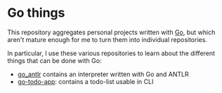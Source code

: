 # Go things

This repository aggregates personal projects written with [Go](https://go.dev/), but which aren't mature enough for me to turn them into individual repositories.

In particular, I use these various repositories to learn about the different things that can be done with Go:
- [go_antlr](./go_antlr/) contains an interpreter written with Go and ANTLR
- [go-todo-app](./go-todo-app/): contains a todo-list usable in CLI